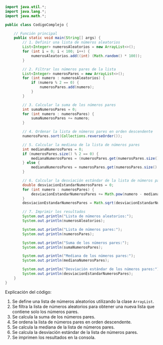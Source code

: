 ```java
import java.util.*;
import java.lang.*;
import java.math.*;

public class CodigoComplejo {

    // Función principal
    public static void main(String[] args) {
        // 1. Definir una lista de números aleatorios
        List<Integer> numerosAleatorios = new ArrayList<>();
        for (int i = 0; i < 100; i++) {
            numerosAleatorios.add((int) (Math.random() * 100));
        }

        // 2. Filtrar los números pares de la lista
        List<Integer> numerosPares = new ArrayList<>();
        for (int numero : numerosAleatorios) {
            if (numero % 2 == 0) {
                numerosPares.add(numero);
            }
        }

        // 3. Calcular la suma de los números pares
        int sumaNumerosPares = 0;
        for (int numero : numerosPares) {
            sumaNumerosPares += numero;
        }

        // 4. Ordenar la lista de números pares en orden descendente
        numerosPares.sort(Collections.reverseOrder());

        // 5. Calcular la mediana de la lista de números pares
        int medianaNumerosPares = 0;
        if (numerosPares.size() % 2 == 0) {
            medianaNumerosPares = (numerosPares.get(numerosPares.size() / 2) + numerosPares.get(numerosPares.size() / 2 - 1)) / 2;
        } else {
            medianaNumerosPares = numerosPares.get(numerosPares.size() / 2);
        }

        // 6. Calcular la desviación estándar de la lista de números pares
        double desviacionEstandarNumerosPares = 0;
        for (int numero : numerosPares) {
            desviacionEstandarNumerosPares += Math.pow(numero - medianaNumerosPares, 2);
        }
        desviacionEstandarNumerosPares = Math.sqrt(desviacionEstandarNumerosPares / (numerosPares.size() - 1));

        // 7. Imprimir los resultados
        System.out.println("Lista de números aleatorios:");
        System.out.println(numerosAleatorios);

        System.out.println("Lista de números pares:");
        System.out.println(numerosPares);

        System.out.println("Suma de los números pares:");
        System.out.println(sumaNumerosPares);

        System.out.println("Mediana de los números pares:");
        System.out.println(medianaNumerosPares);

        System.out.println("Desviación estándar de los números pares:");
        System.out.println(desviacionEstandarNumerosPares);
    }
}
```

Explicación del código:

1. Se define una lista de números aleatorios utilizando la clase `ArrayList`.
2. Se filtra la lista de números aleatorios para obtener una nueva lista que contiene solo los números pares.
3. Se calcula la suma de los números pares.
4. Se ordena la lista de números pares en orden descendente.
5. Se calcula la mediana de la lista de números pares.
6. Se calcula la desviación estándar de la lista de números pares.
7. Se imprimen los resultados en la consola.